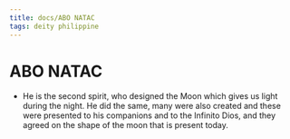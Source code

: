 ```yaml
---
title: docs/ABO NATAC
tags: deity philippine
---
```


# ABO NATAC
- He is the second spirit, who designed the Moon which gives us light during the night. He did the same, many were also created and these were presented to his companions and to the Infinito Dios, and they agreed on the shape of the moon that is present today.